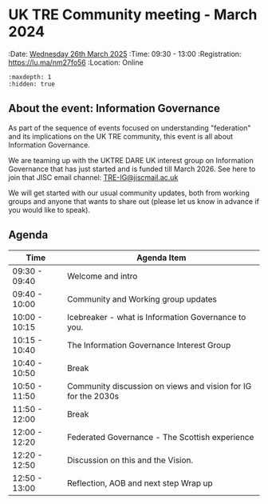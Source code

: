 # UK TRE Community meeting - March 2024

:Date: [Wednesday 26th March 2025](https://arewemeetingyet.com/London/2025-03-26/09:30/UK%20TRE%20Community%20meeting)
:Time: 09:30 - 13:00
:Registration: https://lu.ma/nm27fo56
:Location: Online

```{toctree}
:maxdepth: 1
:hidden: true

```

## About the event: Information Governance

​As part of the sequence of events focused on understanding "federation" and its implications on the UK TRE community, this event is all about Information Governance.

​We are teaming up with the UKTRE DARE UK interest group on Information Governance that has just started and is funded till March 2026. See here to join that JISC email channel: TRE-IG@jiscmail.ac.uk

​​We will get started with our usual community updates, both from working groups and anyone that wants to share out (please let us know in advance if you would like to speak).

## Agenda

| Time          | Agenda Item                                                   |
| ------------- | ------------------------------------------------------------- |
| 09:30 - 09:40 | Welcome and intro                                             |
| 09:40 - 10:00 | Community and Working group updates                           |
| 10:00 - 10:15 | Icebreaker - what is Information Governance to you.           |
| 10:15 - 10:40 | The Information Governance Interest Group                     |
| 10:40 - 10:50 | Break                                                         |
| 10:50 - 11:50 | Community discussion on views and vision for IG for the 2030s |
| 11:50 - 12:00 | Break                                                         |
| 12:00 - 12:20 | Federated Governance - The Scottish experience                |
| 12:20 - 12:50 | Discussion on this and the Vision.                            |
| 12:50 - 13:00 | Reflection, AOB and next step Wrap up                         |
